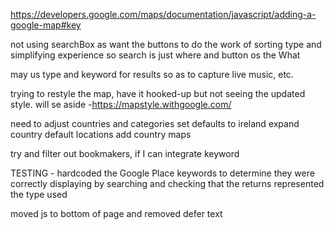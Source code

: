 <https://developers.google.com/maps/documentation/javascript/adding-a-google-map#key>

not using searchBox as want the buttons to do the work of sorting type and simplifying experience
so search is just where and button os the What

may us type and keyword for results so as to capture live music, etc.

trying to restyle the map, have it hooked-up but not seeing the updated style. will se aside -https://mapstyle.withgoogle.com/

need to adjust countries and categories
set defaults to ireland
expand country default locations
add country maps

try and filter out bookmakers, if I can integrate keyword

TESTING - hardcoded the Google Place keywords to determine they were correctly displaying by searching and checking that the returns represented the type used


moved js to bottom of page and removed defer text